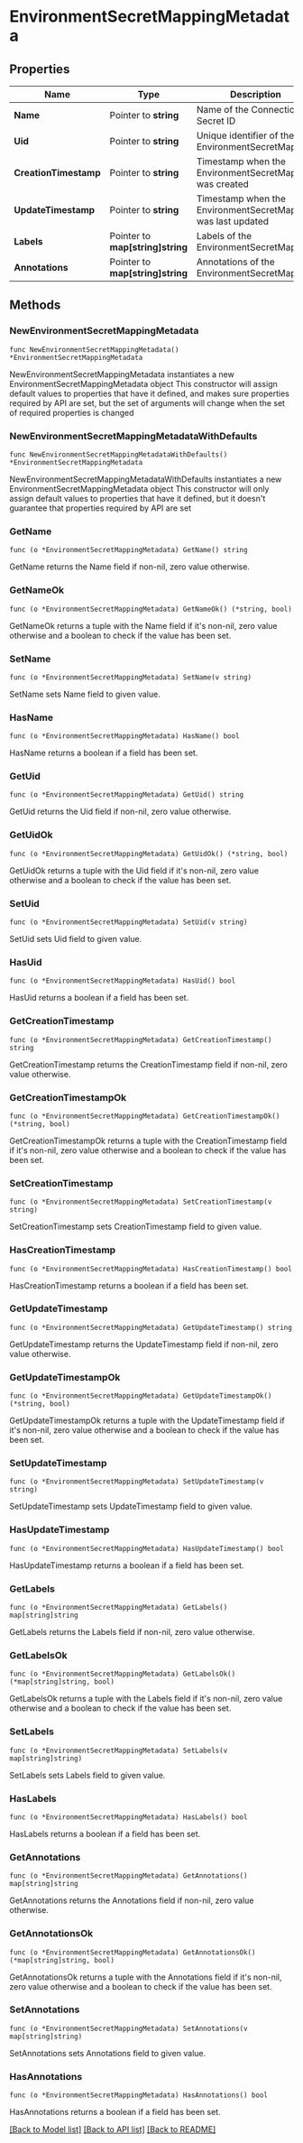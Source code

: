 # EnvironmentSecretMappingMetadata

## Properties

Name | Type | Description | Notes
------------ | ------------- | ------------- | -------------
**Name** | Pointer to **string** | Name of the Connection Secret ID | [optional] 
**Uid** | Pointer to **string** | Unique identifier of the EnvironmentSecretMapping | [optional] 
**CreationTimestamp** | Pointer to **string** | Timestamp when the EnvironmentSecretMapping was created | [optional] 
**UpdateTimestamp** | Pointer to **string** | Timestamp when the EnvironmentSecretMapping was last updated | [optional] 
**Labels** | Pointer to **map[string]string** | Labels of the EnvironmentSecretMapping | [optional] 
**Annotations** | Pointer to **map[string]string** | Annotations of the EnvironmentSecretMapping | [optional] 

## Methods

### NewEnvironmentSecretMappingMetadata

`func NewEnvironmentSecretMappingMetadata() *EnvironmentSecretMappingMetadata`

NewEnvironmentSecretMappingMetadata instantiates a new EnvironmentSecretMappingMetadata object
This constructor will assign default values to properties that have it defined,
and makes sure properties required by API are set, but the set of arguments
will change when the set of required properties is changed

### NewEnvironmentSecretMappingMetadataWithDefaults

`func NewEnvironmentSecretMappingMetadataWithDefaults() *EnvironmentSecretMappingMetadata`

NewEnvironmentSecretMappingMetadataWithDefaults instantiates a new EnvironmentSecretMappingMetadata object
This constructor will only assign default values to properties that have it defined,
but it doesn't guarantee that properties required by API are set

### GetName

`func (o *EnvironmentSecretMappingMetadata) GetName() string`

GetName returns the Name field if non-nil, zero value otherwise.

### GetNameOk

`func (o *EnvironmentSecretMappingMetadata) GetNameOk() (*string, bool)`

GetNameOk returns a tuple with the Name field if it's non-nil, zero value otherwise
and a boolean to check if the value has been set.

### SetName

`func (o *EnvironmentSecretMappingMetadata) SetName(v string)`

SetName sets Name field to given value.

### HasName

`func (o *EnvironmentSecretMappingMetadata) HasName() bool`

HasName returns a boolean if a field has been set.

### GetUid

`func (o *EnvironmentSecretMappingMetadata) GetUid() string`

GetUid returns the Uid field if non-nil, zero value otherwise.

### GetUidOk

`func (o *EnvironmentSecretMappingMetadata) GetUidOk() (*string, bool)`

GetUidOk returns a tuple with the Uid field if it's non-nil, zero value otherwise
and a boolean to check if the value has been set.

### SetUid

`func (o *EnvironmentSecretMappingMetadata) SetUid(v string)`

SetUid sets Uid field to given value.

### HasUid

`func (o *EnvironmentSecretMappingMetadata) HasUid() bool`

HasUid returns a boolean if a field has been set.

### GetCreationTimestamp

`func (o *EnvironmentSecretMappingMetadata) GetCreationTimestamp() string`

GetCreationTimestamp returns the CreationTimestamp field if non-nil, zero value otherwise.

### GetCreationTimestampOk

`func (o *EnvironmentSecretMappingMetadata) GetCreationTimestampOk() (*string, bool)`

GetCreationTimestampOk returns a tuple with the CreationTimestamp field if it's non-nil, zero value otherwise
and a boolean to check if the value has been set.

### SetCreationTimestamp

`func (o *EnvironmentSecretMappingMetadata) SetCreationTimestamp(v string)`

SetCreationTimestamp sets CreationTimestamp field to given value.

### HasCreationTimestamp

`func (o *EnvironmentSecretMappingMetadata) HasCreationTimestamp() bool`

HasCreationTimestamp returns a boolean if a field has been set.

### GetUpdateTimestamp

`func (o *EnvironmentSecretMappingMetadata) GetUpdateTimestamp() string`

GetUpdateTimestamp returns the UpdateTimestamp field if non-nil, zero value otherwise.

### GetUpdateTimestampOk

`func (o *EnvironmentSecretMappingMetadata) GetUpdateTimestampOk() (*string, bool)`

GetUpdateTimestampOk returns a tuple with the UpdateTimestamp field if it's non-nil, zero value otherwise
and a boolean to check if the value has been set.

### SetUpdateTimestamp

`func (o *EnvironmentSecretMappingMetadata) SetUpdateTimestamp(v string)`

SetUpdateTimestamp sets UpdateTimestamp field to given value.

### HasUpdateTimestamp

`func (o *EnvironmentSecretMappingMetadata) HasUpdateTimestamp() bool`

HasUpdateTimestamp returns a boolean if a field has been set.

### GetLabels

`func (o *EnvironmentSecretMappingMetadata) GetLabels() map[string]string`

GetLabels returns the Labels field if non-nil, zero value otherwise.

### GetLabelsOk

`func (o *EnvironmentSecretMappingMetadata) GetLabelsOk() (*map[string]string, bool)`

GetLabelsOk returns a tuple with the Labels field if it's non-nil, zero value otherwise
and a boolean to check if the value has been set.

### SetLabels

`func (o *EnvironmentSecretMappingMetadata) SetLabels(v map[string]string)`

SetLabels sets Labels field to given value.

### HasLabels

`func (o *EnvironmentSecretMappingMetadata) HasLabels() bool`

HasLabels returns a boolean if a field has been set.

### GetAnnotations

`func (o *EnvironmentSecretMappingMetadata) GetAnnotations() map[string]string`

GetAnnotations returns the Annotations field if non-nil, zero value otherwise.

### GetAnnotationsOk

`func (o *EnvironmentSecretMappingMetadata) GetAnnotationsOk() (*map[string]string, bool)`

GetAnnotationsOk returns a tuple with the Annotations field if it's non-nil, zero value otherwise
and a boolean to check if the value has been set.

### SetAnnotations

`func (o *EnvironmentSecretMappingMetadata) SetAnnotations(v map[string]string)`

SetAnnotations sets Annotations field to given value.

### HasAnnotations

`func (o *EnvironmentSecretMappingMetadata) HasAnnotations() bool`

HasAnnotations returns a boolean if a field has been set.


[[Back to Model list]](../README.md#documentation-for-models) [[Back to API list]](../README.md#documentation-for-api-endpoints) [[Back to README]](../README.md)


